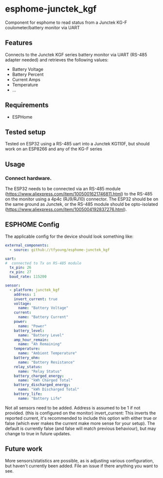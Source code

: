 # esphome-junctek_kgf
Component for esphome to read status from a Junctek KG-F coulometer/battery monitor via UART

## Features
Connects to the Junctek KGF series battery monitor via UART (RS-485 adapter needed) and retrieves the following values:
* Battery Voltage
* Battery Percent
* Current Amps
* Temperature
* ...

## Requirements
* ESPHome

## Tested setup
Tested on ESP32 using a RS-485 uart into a Junctek KG110F, but should work on an ESP8266 and any of the KG-F series

## Usage
### Connect hardware.
The ESP32 needs to be connected via an RS-485 module (https://www.aliexpress.com/item/1005001621746811.html) to the RS-485 on the monitor using a 4p4c (RJ9/RJ10) connector.
The ESP32 should be on the same ground as Junctek, or the RS-485 module should be opto-isolated (https://www.aliexpress.com/item/1005004192837276.html).

## ESPHOME Config
The applicable config for the device should look something like:

```yaml
external_components:
  - source: github://tfyoung/esphome-junctek_kgf

uart:
#  connected to Tx on RS-485 module
  tx_pin: 26
  rx_pin: 27
  baud_rate: 115200

sensor:
  - platform: junctek_kgf
    address: 1
    invert_current: true
    voltage:
      name: "Battery Voltage"
    current:
      name: "Battery Current"
    power:
      name: "Power"
    battery_level:
      name: "Battery Level"
    amp_hour_remain:
      name: "Ah Remaining"
    temperature:
      name: "Ambient Temperature"
    battery_ohm:
      name: "Battery Resistance"
    relay_status:
      name: "Relay Status"
    battery_charged_energy:
      name: "kWh Charged Total"
    battery_discharged_energy:
      name: "kWh Discharged Total"
    battery_life:
      name: "Battery Life"
```

Not all sensors need to be added.
Address is assumed to be 1 if not provided. (this is configured on the monitor)
invert_current: This inverts the reported current, it's recommended to include this option with either true or false (which ever makes the current make more sense for your setup). The default is currently false (and false will match previous behaviour), but may change to true in future updates.
## Future work
More sensors/statistics are possible, as is adjusting various configuration, but haven't currently been added. File an issue if there anything you want to see.
